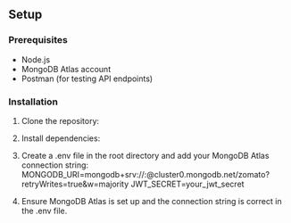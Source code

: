 ## Setup

### Prerequisites

- Node.js
- MongoDB Atlas account
- Postman (for testing API endpoints)

### Installation

1. Clone the repository:
2. Install dependencies:
3. Create a .env file in the root directory and add your MongoDB Atlas connection string:
    MONGODB_URI=mongodb+srv://<username>:<password>@cluster0.mongodb.net/zomato?retryWrites=true&w=majority
JWT_SECRET=your_jwt_secret

4. Ensure MongoDB Atlas is set up and the connection string is correct in the .env file.